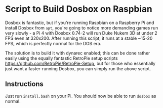 # Script to Build Dosbox on Raspbian

Dosbox is fantastic, but if you're running Raspbian on a Raspberry Pi and install Dosbox from `apt`, you're going to notice more demanding games run very slowly - a Pi 4 with Dosbox 0.74-2 will run Duke Nukem 3D at under 2 FPS even at 320x200. After running this script, it runs at a stable ~15-20 FPS, which is perfectly normal for the DOS era.

The solution is to build it with dynarec enabled; this can be done rather easily using the equally fantastic RetroPie setup scripts https://github.com/RetroPie/RetroPie-Setup, but for those who essentially just want a faster-running Dosbox, you can simply run the above script.

## Instructions
Just run `install.bash` on your Pi. You should now be able to run `dosbox` as normal.
